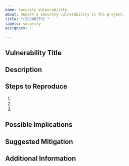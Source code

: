 ```yaml
---
name: Security Vulnerability
about: Report a security vulnerability in the project.
title: "[SECURITY] "
labels: security
assignees: ''

---
```


## Vulnerability Title
<!-- A clear and concise title that summarizes the security vulnerability. -->

## Description
<!-- Provide a detailed description of the vulnerability. Describe the nature of the vulnerability and the potential impact. Be clear but avoid including sensitive details that could help someone exploit the vulnerability. -->

## Steps to Reproduce
<!-- Provide steps to reproduce the behavior, if applicable. -->
1. 
2. 
3. 

## Possible Implications
<!-- Describe the possible implications of this vulnerability, like data breaches, system compromises, etc. -->

## Suggested Mitigation
<!-- If you have any suggestions for mitigating the vulnerability, please list them here. -->

## Additional Information
<!-- Add any other information about the vulnerability here. -->
